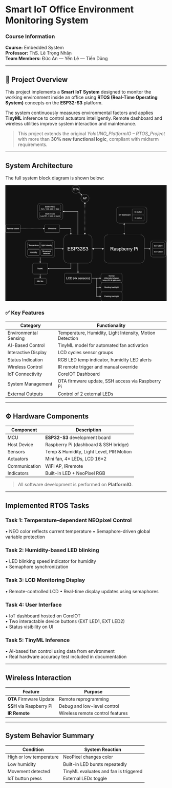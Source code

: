 # Smart IoT Office Environment Monitoring System

### Course Information
**Course:** Embedded System  
**Professor:** ThS. Lê Trọng Nhân  
**Team Members:** Đức An — Yến Lê — Tiến Dũng  

---

## 📖 Project Overview
This project implements a **Smart IoT System** designed to monitor the working environment inside an office using **RTOS (Real-Time Operating System)** concepts on the **ESP32-S3** platform.

The system continuously measures environmental factors and applies **TinyML** inference to control actuators intelligently. Remote dashboard and wireless utilities improve system interaction and maintenance.

> This project extends the original *YoloUNO_PlatformIO – RTOS_Project* with more than **30% new functional logic**, compliant with midterm requirements.

---

## System Architecture
The full system block diagram is shown below:

![System Block Diagram](./assets/embedded-bd.png)

### ✅ Key Features

| Category | Functionality |
|---------|---------------|
| Environmental Sensing | Temperature, Humidity, Light Intensity, Motion Detection |
| AI-Based Control | TinyML model for automated fan activation |
| Interactive Display | LCD cycles sensor groups |
| Status Indication | RGB LED temp indicator, humidity LED alerts |
| Wireless Control | IR remote trigger and manual override |
| IoT Connectivity | CoreIOT Dashboard |
| System Management | OTA firmware update, SSH access via Raspberry Pi |
| External Outputs | Control of 2 external LEDs |

---

## ⚙️ Hardware Components

| Component | Description |
|----------|-------------|
| MCU | **ESP32-S3** development board |
| Host Device | Raspberry Pi (dashboard & SSH bridge) |
| Sensors | Temp & Humidity, Light Level, PIR Motion |
| Actuators | Mini fan, 4× LEDs, LCD 16×2 |
| Communication | WiFi AP, IRremote |
| Indicators | Built-in LED + NeoPixel RGB |

> All software development is performed on **PlatformIO**.

---

## Implemented RTOS Tasks

### Task 1: Temperature-dependent NEOpixel Control
• NEO color reflects current temperature 
• Semaphore-driven global variable protection

### Task 2: Humidity-based LED blinking
• LED blinking speed indicator for humidity  
• Semaphore synchronization

### Task 3: LCD Monitoring Display
• Remote-controlled LCD
• Real-time display updates using semaphores

### Task 4: User Interface
• IoT dashboard hosted on CoreIOT  
• Two interactable device buttons (EXT LED1, EXT LED2)  
• Status visibility on UI

### Task 5: TinyML Inference
• AI-based fan control using data from environment  
• Real hardware accuracy test included in documentation

---

## Wireless Interaction

| Feature | Purpose |
|---------|---------|
| **OTA** Firmware Update | Remote reprogramming |
| **SSH** via Raspberry Pi | Debug and low-level control |
| **IR Remote** | Wireless remote control features |

---

## System Behavior Summary

| Condition | System Reaction |
|----------|----------------|
| High or low temperature | NeoPixel changes color |
| Low humidity | Built-in LED bursts repeatedly |
| Movement detected | TinyML evaluates and fan is triggered |
| IoT button press | External LEDs toggle |


